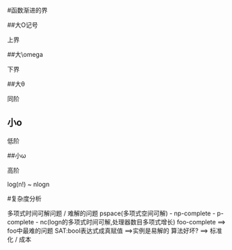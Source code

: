 #函数渐进的界

##大O记号

上界

##大\omega

下界

##大θ

同阶

## 小o

低阶

##小ω

高阶

log(n!) ~ nlogn

#复杂度分析

多项式时间可解问题 / 难解的问题
pspace(多项式空间可解) - np-complete - p-complete - nc(logn的多项式时间可解,处理器数目多项式增长)
foo-complete ==> foo中最难的问题
SAT:bool表达式成真赋值 ==>实例是易解的
算法好坏? ==> 标准化 / 成本
